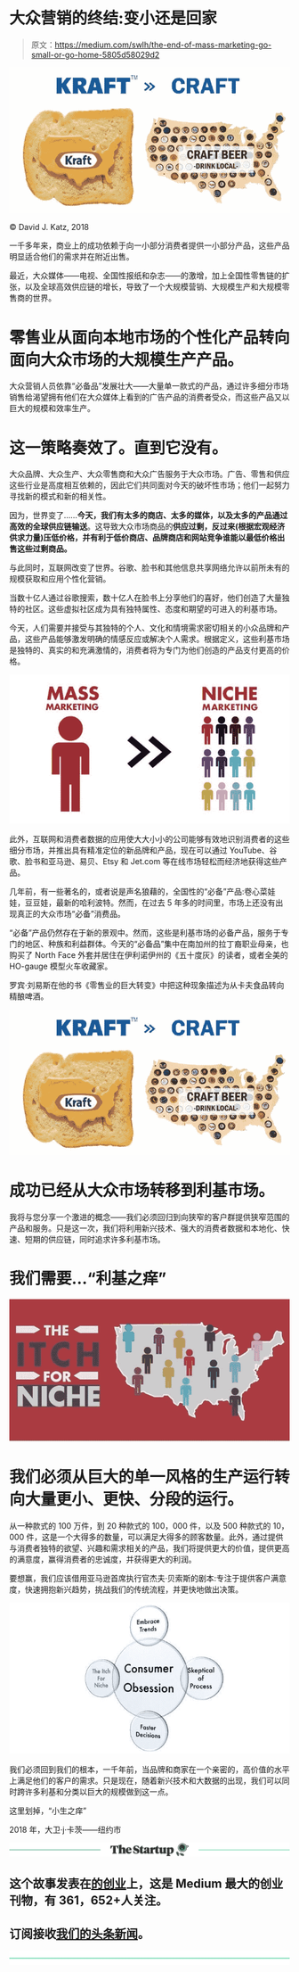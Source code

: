 # 大众营销的终结:变小还是回家

> 原文：<https://medium.com/swlh/the-end-of-mass-marketing-go-small-or-go-home-5805d58029d2>

![](img/e755937474d1f4dfa94f18aed012213f.png)

© David J. Katz, 2018

一千多年来，商业上的成功依赖于向一小部分消费者提供一小部分产品，这些产品明显适合他们的需求并在附近出售。

最近，大众媒体——电视、全国性报纸和杂志——的激增，加上全国性零售链的扩张，以及全球高效供应链的增长，导致了一个大规模营销、大规模生产和大规模零售商的世界。

# 零售业从面向本地市场的个性化产品转向面向大众市场的大规模生产产品。

大众营销人员依靠“必备品”发展壮大——大量单一款式的产品，通过许多细分市场销售给渴望拥有他们在大众媒体上看到的广告产品的消费者受众，而这些产品又以巨大的规模和效率生产。

# 这一策略奏效了。直到它没有。

大众品牌、大众生产、大众零售商和大众广告服务于大众市场。广告、零售和供应这些行业是高度相互依赖的，因此它们共同面对今天的破坏性市场；他们一起努力寻找新的模式和新的相关性。

因为，世界变了……**今天，我们有太多的商店、太多的媒体，以及太多的产品通过高效的全球供应链输送**。这导致大众市场商品的**供应过剩，反过来(根据宏观经济供求力量)压低价格，并有利于低价商店、品牌商店和网站竞争谁能以最低价格出售这些过剩商品。**

与此同时，互联网改变了世界。谷歌、脸书和其他信息共享网络允许以前所未有的规模获取和应用个性化营销。

当数十亿人通过谷歌搜索，数十亿人在脸书上分享他们的喜好，他们创造了大量独特的社区。这些虚拟社区成为具有独特属性、态度和期望的可进入的利基市场。

今天，人们需要并接受与其独特的个人、文化和情境需求密切相关的小众品牌和产品，这些产品能够激发明确的情感反应或解决个人需求。根据定义，这些利基市场是独特的、真实的和充满激情的，消费者将为专门为他们创造的产品支付更高的价格。

![](img/104f29da171de4f3654bfa2b52ddd12b.png)

此外，互联网和消费者数据的应用使大大小小的公司能够有效地识别消费者的这些细分市场，并推出具有精准定位的新品牌和产品，现在可以通过 YouTube、谷歌、脸书和亚马逊、易贝、Etsy 和 Jet.com 等在线市场轻松而经济地获得这些产品。

几年前，有一些著名的，或者说是声名狼藉的，全国性的“必备”产品:卷心菜娃娃，豆豆娃，最新的哈利波特。然而，在过去 5 年多的时间里，市场上还没有出现真正的大众市场“必备”消费品。

“必备”产品仍然存在于新的景观中。然而，这些是利基市场的必备产品，服务于专门的地区、种族和利益群体。今天的“必备品”集中在南加州的拉丁裔职业母亲，也购买了 North Face 外套并居住在伊利诺伊州的《五十度灰》的读者，或者全美的 HO-gauge 模型火车收藏家。

罗宾·刘易斯在他的书《零售业的巨大转变》中把这种现象描述为从卡夫食品转向精酿啤酒。

![](img/972c5304694e66e8959f798b041a64c7.png)

# 成功已经从大众市场转移到利基市场。

我将与您分享一个激进的概念——我们必须回归到向狭窄的客户群提供狭窄范围的产品和服务。只是这一次，我们将利用新兴技术、强大的消费者数据和本地化、快速、短期的供应链，同时追求许多利基市场。

# 我们需要…“利基之痒”

![](img/2b74d65d0b42f620f8516d9e3042e79f.png)

# 我们必须从巨大的单一风格的生产运行转向大量更小、更快、分段的运行。

从一种款式的 100 万件，到 20 种款式的 100，000 件，以及 500 种款式的 10，000 件，这是一个大得多的数量，可以满足大得多的顾客数量。此外，通过提供与消费者独特的欲望、兴趣和需求相关的产品，我们将提供更大的价值，提供更高的满意度，赢得消费者的忠诚度，并获得更大的利润。

要想赢，我们应该借用亚马逊首席执行官杰夫·贝索斯的剧本:专注于提供客户满意度，快速拥抱新兴趋势，挑战我们的传统流程，并更快地做出决策。

![](img/a106cfe3093968764af552c21dcb3ca0.png)

我们必须回到我们的根本，一千年前，当品牌和商家在一个亲密的，高价值的水平上满足他们的客户的需求。只是现在，随着新兴技术和大数据的出现，我们可以同时跨许多利基和分类以巨大的规模做到这一点。

这里划掉，“小生之痒”

2018 年，大卫·j·卡茨——纽约市

[![](img/308a8d84fb9b2fab43d66c117fcc4bb4.png)](https://medium.com/swlh)

## 这个故事发表在[的创业](https://medium.com/swlh)上，这是 Medium 最大的创业刊物，有 361，652+人关注。

## 订阅接收[我们的头条新闻](http://growthsupply.com/the-startup-newsletter/)。

[![](img/b0164736ea17a63403e660de5dedf91a.png)](https://medium.com/swlh)